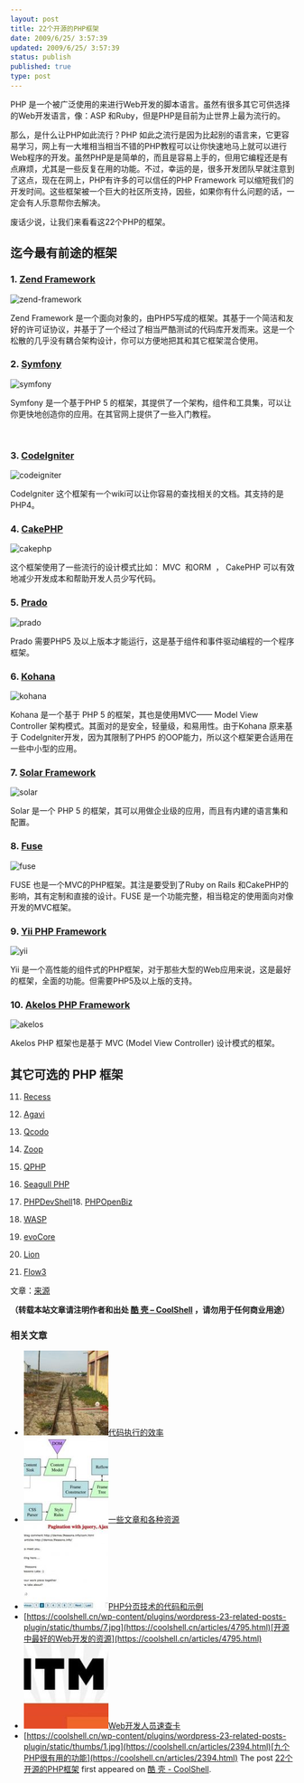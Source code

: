 ```yaml
---
layout: post
title: 22个开源的PHP框架
date: 2009/6/25/ 3:57:39
updated: 2009/6/25/ 3:57:39
status: publish
published: true
type: post
---
```


PHP 是一个被广泛使用的来进行Web开发的脚本语言。虽然有很多其它可供选择的Web开发语言，像：ASP 和Ruby，但是PHP是目前为止世界上最为流行的。


那么，是什么让PHP如此流行？PHP 如此之流行是因为比起别的语言来，它更容易学习，网上有一大堆相当相当不错的PHP教程可以让你快速地马上就可以进行Web程序的开发。虽然PHP是是简单的，而且是容易上手的，但用它编程还是有点麻烦，尤其是一些反复在用的功能。不过，幸运的是，很多开发团队早就注意到了这点，现在在网上，PHP有许多的可以信任的PHP Framework 可以缩短我们的开发时间。这些框架被一个巨大的社区所支持，因些，如果你有什么问题的话，一定会有人乐意帮你去解决。


废话少说，让我们来看看这22个PHP的框架。



迄今最有前途的框架
---------


### 1. [Zend Framework](http://framework.zend.com/ "Zend Framework")


![zend-framework](../wp-content/uploads/2009/06/zend-framework.png "zend-framework")  

Zend Framework 是一个面向对象的，由PHP5写成的框架。其基于一个简洁和友好的许可证协议，并基于了一个经过了相当严酷测试的代码库开发而来。这是一个松散的几乎没有耦合架构设计，你可以方便地把其和其它框架混合使用。


### 2. [Symfony](http://www.symfony-project.org/ "Symfony")


![symfony](../wp-content/uploads/2009/06/symfony.png "symfony")  

Symfony 是一个基于PHP 5 的框架，其提供了一个架构，组件和工具集，可以让你更快地创造你的应用。在其官网上提供了一些入门教程。


 


### 3. [CodeIgniter](http://codeigniter.com/ "CodeIgniter")


![codeigniter](../wp-content/uploads/2009/06/codeigniter.png "codeigniter")  

CodeIgniter 这个框架有一个wiki可以让你容易的查找相关的文档。其支持的是PHP4。


### 4. [CakePHP](http://cakephp.org/ "CakePHP")


![cakephp](../wp-content/uploads/2009/06/cakephp.png "cakephp")  

这个框架使用了一些流行的设计模式比如： MVC  和ORM  ， CakePHP 可以有效地减少开发成本和帮助开发人员少写代码。


### 5. [Prado](http://www.xisc.com/ "Prado PHP Framework")


![prado](../wp-content/uploads/2009/06/prado.png "prado")


Prado 需要PHP5 及以上版本才能运行，这是基于组件和事件驱动编程的一个程序框架。


### 6. [Kohana](http://www.kohanaphp.com/ "Kohana")


![kohana](../wp-content/uploads/2009/06/kohana.png "kohana")  

Kohana 是一个基于 PHP 5 的框架，其也是使用MVC—— Model View Controller 架构模式。其面对的是安全，轻量级，和易用性。由于Kohana 原来基于 CodeIgniter开发，因为其限制了PHP5 的OOP能力，所以这个框架更合适用在一些中小型的应用。


### 7. [Solar Framework](http://solarphp.com/ "Solar Framework")


![solar](../wp-content/uploads/2009/06/solar.png "solar")  

Solar 是一个 PHP 5 的框架，其可以用做企业级的应用，而且有内建的语言集和配置。


### 8. [Fuse](http://www.phpfuse.net/ "Fuse")


![fuse](../wp-content/uploads/2009/06/fuse.png "fuse")  

FUSE 也是一个MVC的PHP框架。其注是要受到了Ruby on Rails 和CakePHP的影响，其有定制和直接的设计。FUSE 是一个功能完整，相当稳定的使用面向对像开发的MVC框架。


### 9. [Yii PHP Framework](http://www.yiiframework.com/ "Yii PHP Framework")


![yii](../wp-content/uploads/2009/06/yii.png "yii")  

Yii 是一个高性能的组件式的PHP框架，对于那些大型的Web应用来说，这是最好的框架，全面的功能。但需要PHP5及以上版的支持。


### 10. [Akelos PHP Framework](http://www.akelos.org/ "Akelos PHP Framework")


![akelos](../wp-content/uploads/2009/06/akelos.png "akelos")  

Akelos PHP 框架也是基于 MVC (Model View Controller) 设计模式的框架。


其它可选的 PHP 框架
------------


11. [Recess](http://www.recessframework.org/ "Recess")  

12. [Agavi](http://www.agavi.org/ "Agavi")  

13. [Qcodo](http://www.qcodo.com/ "Qcodo")  

14. [Zoop](http://zoopframework.com/ "Zoop")  

15. [QPHP](http://qphp.net/ "QPHP")  

16. [Seagull PHP](http://seagullproject.org/ "Seagull")  

17. [PHPDevShell](http://www.phpdevshell.org/ "PHPDevShell")18. [PHPOpenBiz](http://www.phpopenbiz.org/ "PHPOpenBiz")  

19. [WASP](http://wasp.sourceforge.net/content/ "WASP")  

20. [evoCore](http://evocore.net/ "evoCore")  

21. [Lion](http://www.lionframework.org/ "Lion")  

22. [Flow3](http://flow3.typo3.org/ "Flow3")


文章：[来源](http://www.webdesignbooth.com/22-open-source-php-frameworks-to-shorten-your-development-time/)



**（转载本站文章请注明作者和出处 [酷 壳 – CoolShell](https://coolshell.cn/) ，请勿用于任何商业用途）**



### 相关文章

* [![代码执行的效率](../wp-content/uploads/2012/07/muxnt-150x150.jpg)](https://coolshell.cn/articles/7886.html)[代码执行的效率](https://coolshell.cn/articles/7886.html)
* [![一些文章和各种资源](../wp-content/uploads/2011/09/image008-150x150.jpg)](https://coolshell.cn/articles/5224.html)[一些文章和各种资源](https://coolshell.cn/articles/5224.html)
* [![PHP分页技术的代码和示例](../wp-content/uploads/2011/08/Pagination-e1312791884744-150x150.jpg)](https://coolshell.cn/articles/5160.html)[PHP分页技术的代码和示例](https://coolshell.cn/articles/5160.html)
* [https://coolshell.cn/wp-content/plugins/wordpress-23-related-posts-plugin/static/thumbs/7.jpg](https://coolshell.cn/articles/4795.html)[开源中最好的Web开发的资源](https://coolshell.cn/articles/4795.html)
* [![Web开发人员速查卡](../wp-content/uploads/2011/02/1128-150x150.jpg)](https://coolshell.cn/articles/3684.html)[Web开发人员速查卡](https://coolshell.cn/articles/3684.html)
* [https://coolshell.cn/wp-content/plugins/wordpress-23-related-posts-plugin/static/thumbs/1.jpg](https://coolshell.cn/articles/2394.html)[九个PHP很有用的功能](https://coolshell.cn/articles/2394.html)
The post [22个开源的PHP框架](https://coolshell.cn/articles/1086.html) first appeared on [酷 壳 - CoolShell](https://coolshell.cn).